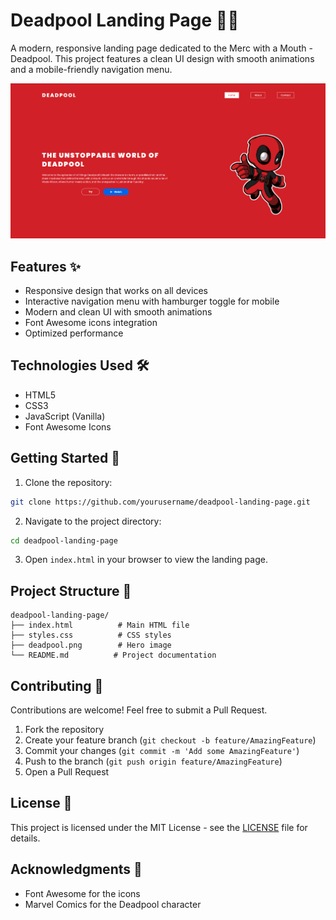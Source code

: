 # Deadpool Landing Page 🦸‍♂️

A modern, responsive landing page dedicated to the Merc with a Mouth - Deadpool. This project features a clean UI design with smooth animations and a mobile-friendly navigation menu.

![Deadpool Landing Page Preview](./image.png)

## Features ✨

- Responsive design that works on all devices
- Interactive navigation menu with hamburger toggle for mobile
- Modern and clean UI with smooth animations
- Font Awesome icons integration
- Optimized performance

## Technologies Used 🛠️

- HTML5
- CSS3
- JavaScript (Vanilla)
- Font Awesome Icons

## Getting Started 🚀

1. Clone the repository:
```bash
git clone https://github.com/yourusername/deadpool-landing-page.git
```

2. Navigate to the project directory:
```bash
cd deadpool-landing-page
```

3. Open `index.html` in your browser to view the landing page.

## Project Structure 📁

```
deadpool-landing-page/
├── index.html          # Main HTML file
├── styles.css          # CSS styles
├── deadpool.png        # Hero image
└── README.md          # Project documentation
```

## Contributing 🤝

Contributions are welcome! Feel free to submit a Pull Request.

1. Fork the repository
2. Create your feature branch (`git checkout -b feature/AmazingFeature`)
3. Commit your changes (`git commit -m 'Add some AmazingFeature'`)
4. Push to the branch (`git push origin feature/AmazingFeature`)
5. Open a Pull Request

## License 📝

This project is licensed under the MIT License - see the [LICENSE](LICENSE) file for details.

## Acknowledgments 🙏

- Font Awesome for the icons
- Marvel Comics for the Deadpool character 
